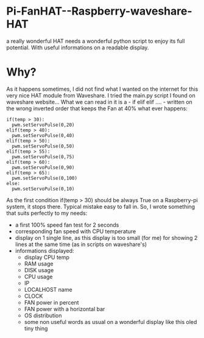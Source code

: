 # Pi-FanHAT--Raspberry-waveshare-HAT
a really wonderful HAT needs a wonderful python script to enjoy its full potential. With useful informations on a readable display.

# Why?
As it happens sometimes, I did not find what I wanted on the internet for this very nice HAT module from Waveshare.
I tried the main.py script I found on waveshare website...
What we can read in it is a - if elif elif .... - written on the wrong  inverted order that keeps the Fan at 40% what ever happens:

```
if(temp > 30):
  pwm.setServoPulse(0,20)
elif(temp > 40):
  pwm.setServoPulse(0,40)
elif(temp > 50):
  pwm.setServoPulse(0,50)
elif(temp > 55):
  pwm.setServoPulse(0,75)
elif(temp > 60):
  pwm.setServoPulse(0,90)
elif(temp > 65):
  pwm.setServoPulse(0,100)
else:
  pwm.setServoPulse(0,10)
```

   As the first condition if(temp > 30) should be always True on a Raspberry-pi system, it stops there. Typical mistake easy to fall in.
   So, I wrote something that suits perfectly to my needs:
   - a first 100% speed fan test for 2 seconds
   - corresponding fan speed with CPU temperature
   - display on 1 single line, as this display is too small (for me) for showing 2 lines at the same time (as in scripts on waveshare's)
   - informations displayed:
     - display CPU temp
     - RAM usage
     - DISK usage
     - CPU usage
     - IP
     - LOCALHOST name
     - CLOCK
     - FAN power in percent
     - FAN power with a horizontal bar
     - OS distribution
     - some non useful words as usual on a wonderful display like this oled tiny thing
